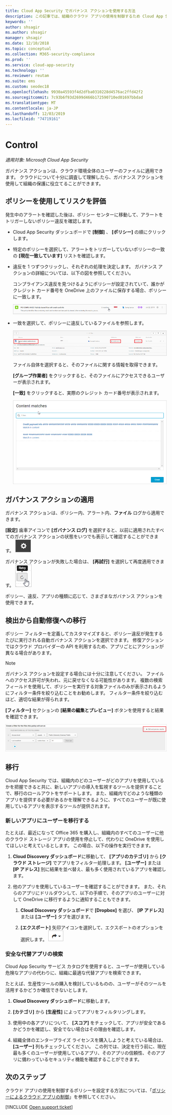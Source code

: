 ```yaml
---
title: Cloud App Security でガバナンス アクションを使用する方法
description: この記事では、組織のクラウド アプリの使用を制御するため Cloud App Security で実施できるガバナンス アクションについて説明します。
keywords: ''
author: shsagir
ms.author: shsagir
manager: shsagir
ms.date: 12/10/2018
ms.topic: conceptual
ms.collection: M365-security-compliance
ms.prod: ''
ms.service: cloud-app-security
ms.technology: ''
ms.reviewer: reutam
ms.suite: ems
ms.custom: seodec18
ms.openlocfilehash: 9930a45593f4d2dfba0310228d4576ac2ffd42f2
ms.sourcegitcommit: 7c93b6f93d2699d466b172590710ed01697bbdad
ms.translationtype: MT
ms.contentlocale: ja-JP
ms.lasthandoff: 12/03/2019
ms.locfileid: "74719161"
---
```

# <a name="control"></a>Control

*適用対象: Microsoft Cloud App Security*

ガバナンス アクションは、クラウド環境全体のユーザーのファイルに適用できます。 クラウドについて十分に調査して理解したら、ガバナンス アクションを使用して組織の保護に役立てることができます。

## <a name="use-policies-to-assess-risk"></a>ポリシーを使用してリスクを評価

発生中のアラートを確認した後は、ポリシー センターに移動して、アラートをトリガーしないポリシー違反を確認します。

- Cloud App Security ダッシュボードで **[制御]** 、 **[ポリシー]** の順にクリックします。

- 特定のポリシーを選択して、アラートをトリガーしていないポリシーの一致の **[現在一致しています]** リストを確認します。

- 違反を 1 つずつクリックし、それぞれの処理を決定します。 ガバナンス アクションの詳細については、以下の図を参照してください。

    コンプライアンス違反を見つけるようにポリシーが設定されていて、誰かがクレジット カード番号を OneDrive 上のファイルに保存する場合、ポリシーに一致します。

    ![PCI 一致](media/pci-matches.png "pci 一致")

- 一致を選択して、ポリシーに違反しているファイルを参照します。

    ![PCI コンテンツの一致](media/pci-content-matches.png "pci コンテンツ一致")

    ファイル自体を選択すると、そのファイルに関する情報を取得できます。

    **[グループ作業者]** をクリックすると、そのファイルにアクセスできるユーザーが表示されます。

    **[一致]** をクリックすると、実際のクレジット カード番号が表示されます。

    ![クレジットカード番号と一致するコンテンツ](media/content-matches-ccn.png "クレジットカード番号と一致するコンテンツ")

## <a name="apply-governance-actions"></a>ガバナンス アクションの適用

ガバナンス アクションは、ポリシー内、アラート内、**ファイル** ログから適用できます。

**[設定]** 歯車アイコンで **[ガバナンス ログ]** を選択すると、以前に適用されたすべてのガバナンス アクションの状態をいつでも表示して確認することができます。 ![設定アイコン](media/settings-icon.png "settings アイコン ")

ガバナンス アクションが失敗した場合は、 **[再試行]** を選択して再度適用できます。 ![再試行アイコン](media/retry-icon.png "retry アイコン ")

ポリシー、違反、アプリの種類に応じて、さまざまなガバナンス アクションを使用できます。

## <a name="move-from-detection-to-automatic-remediation"></a>検出から自動修復への移行

ポリシー フィルターを定義してカスタマイズすると、ポリシー違反が発生するたびに実行される自動ガバナンス アクションを選択できます。
修復アクションではクラウド プロバイダーの API を利用するため、アプリごとにアクションが異なる場合があります。

> [!NOTE]
> ガバナンス アクションを設定する場合には十分に注意してください。 ファイルへのアクセス許可が失われ、元に戻せなくなる可能性があります。
> 複数の検索フィールドを使用して、ポリシーを実行する対象ファイルのみが表示されるようにフィルター条件を絞り込むことをお勧めします。 フィルター条件を絞り込むほど、適切な結果が得られます。
>
> **[フィルター]** セクションの **[結果の編集とプレビュー]** ボタンを使用すると結果を確認できます。

![ファイルポリシーの編集と結果のプレビュー](media/file-policy-edit-and-preview-results.png "ファイル ポリシーの編集とプレビュー結果")

## <a name="migration"></a>移行

Cloud App Security では、組織内のどのユーザーがどのアプリを使用しているかを把握できると共に、新しいアプリの導入を監視するツールを提供することで、移行のロールアウトをサポートします。 また、組織内でどのような種類のアプリを提供する必要があるかを理解できるように、すべてのユーザーが既に使用しているアプリを表示するツールが提供されます。

### <a name="migrate-your-users-to-a-new-app"></a>新しいアプリにユーザーを移行する

たとえば、最近になって Office 365 を購入し、組織内のすべてのユーザーに他のクラウド ストレージ アプリの使用を停止して、代わりに OneDrive を使用してほしいと考えているとします。 この場合、以下の操作を実行できます。

1. **Cloud Discovery ダッシュボード**に移動して、 **[アプリのカテゴリ]** から **[クラウド ストレージ]** でアプリをフィルター処理します。 **[ユーザー]** または **[IP アドレス]** 別に結果を並べ替え、最も多く使用されているアプリを確認します。

2. 他のアプリを使用しているユーザーを確認することができます。 また、それらのアプリにドリルダウンして、以下の手順で、そのアプリのユーザーに対して OneDrive に移行するように通知することもできます。

    1. **Cloud Discovery ダッシュボード**で **[Dropbox]** を選び、 **[IP アドレス]** または **[ユーザー]** タブを選びます。

    2. **[エクスポート]** 矢印アイコンを選択して、エクスポートのオプションを選択します。 ![矢印アイコン](media/arrow-icon.png "arrow アイコン ")

### <a name="find-more-secure-alternatives"></a>安全な代替アプリの検索

Cloud App Security サービス カタログを使用すると、ユーザーが使用している危険なアプリの代わりに、組織に最適な代替アプリを検索できます。

たとえば、生産性ツールの購入を検討しているものの、ユーザーがそのツールを活用するかどうか確信できないとします。

1. **Cloud Discovery ダッシュボード**に移動します。

2. **[カテゴリ]** から **[生産性]** によってアプリをフィルタリングします。

3. 使用中の各アプリについて、 **[スコア]** をチェックして、アプリが安全であるかどうかを確認し、安全でない場合はその理由を確認します。

4. 組織全体のエンタープライズ ライセンスを購入しようと考えている場合は、 **[ユーザー]** 列もチェックしてください。 この列では、決定を行う前に、現在最も多くのユーザーが使用しているアプリ、そのアプリの信頼性、そのアプリに備わっているセキュリティ機能を確認することができます。

## <a name="next-steps"></a>次のステップ

クラウド アプリの使用を制御するポリシーを設定する方法については、「[ポリシーによるクラウド アプリの制御](control-cloud-apps-with-policies.md)」を参照してください。

[!INCLUDE [Open support ticket](includes/support.md)]
